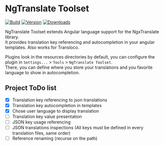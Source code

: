 # NgTranslate Toolset

[![Build](https://github.com/EnzDev/idea-ngx-translate-autocomplete/actions/workflows/build.yml/badge.svg)](https://github.com/EnzDev/idea-ngx-translate-autocomplete/actions/workflows/build.yml)
[![Version](https://img.shields.io/jetbrains/plugin/v/17450-ngtranslate-toolset.svg)](https://plugins.jetbrains.com/plugin/17450-ngtranslate-toolset)
[![Downloads](https://img.shields.io/jetbrains/plugin/d/17450-ngtranslate-toolset.svg)](https://plugins.jetbrains.com/plugin/17450-ngtranslate-toolset)

<!-- Plugin description -->
NgTranslate Toolset extends Angular language support for the NgxTranslate library.  
It provides translation key referencing and autocompletion in your angular templates. Also works for Transloco.

Plugins look in the resources directories by default, you can
configure the plugin in `Settings...` > `Tools` > `NgTranslate Toolset`.  
There, you can define where you store your translations and
you favorite language to show in autocompletion.
<!-- Plugin description end -->

## Project ToDo list
- [x] Translation key referencing to json translations
- [x] Translation key autocompletion in templates
- [x] Chose user language to display translation
- [ ] Translation key value presentation
- [ ] JSON key usage referencing
- [ ] JSON translations inspections (All keys must be defined in every translation files, same order)
- [ ] Reference renaming (recurse on the path)
